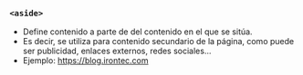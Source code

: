 ### `<aside>`

- Define contenido a parte de del contenido en el que se sitúa. 
- Es decir, se utiliza para contenido secundario de la página, como puede ser publicidad, enlaces externos, 
redes sociales...  
- Ejemplo: https://blog.irontec.com